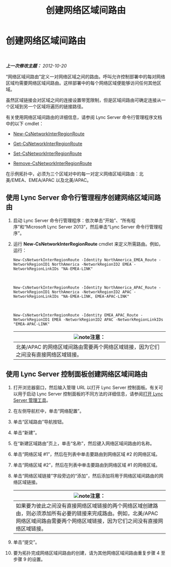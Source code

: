 ﻿---
title: 创建网络区域间路由
TOCTitle: 创建网络区域间路由
ms:assetid: 5555262a-a502-4b01-9593-836dd30064f5
ms:mtpsurl: https://technet.microsoft.com/zh-cn/library/Gg398368(v=OCS.15)
ms:contentKeyID: 49312887
ms.date: 05/19/2016
mtps_version: v=OCS.15
ms.translationtype: HT
---

# 创建网络区域间路由

 

_**上一次修改主题：** 2012-10-20_

“网络区域间路由”定义一对网络区域之间的路由。呼叫允许控制部署中的每对网络区域均需要网络区域间路由。这样部署中的每个网络区域便能够访问任何其他区域。

虽然区域链接会对区域之间的连接设置带宽限制，但是区域间路由可确定连接从一个区域到另一个区域将遍历的链接路径。

有关使用网络区域间路由的详细信息，请参阅 Lync Server 命令行管理程序文档中的以下 cmdlet：

  - [New-CsNetworkInterRegionRoute](https://docs.microsoft.com/en-us/powershell/module/skype/New-CsNetworkInterRegionRoute)

  - [Get-CsNetworkInterRegionRoute](https://docs.microsoft.com/en-us/powershell/module/skype/Get-CsNetworkInterRegionRoute)

  - [Set-CsNetworkInterRegionRoute](https://docs.microsoft.com/en-us/powershell/module/skype/Set-CsNetworkInterRegionRoute)

  - [Remove-CsNetworkInterRegionRoute](https://docs.microsoft.com/en-us/powershell/module/skype/Remove-CsNetworkInterRegionRoute)

在示例拓扑中，必须为三个区域对中的每一对定义网络区域间路由：北美/EMEA、EMEA/APAC 以及北美/APAC。

## 使用 Lync Server 命令行管理程序创建网络区域间路由

1.  启动 Lync Server 命令行管理程序：依次单击“开始”、“所有程序”和“Microsoft Lync Server 2013”，然后单击“Lync Server 命令行管理程序”。

2.  运行 **New-CsNetworkInterRegionRoute** cmdlet 来定义所需路由。例如，运行：
    
        New-CsNetworkInterRegionRoute -Identity NorthAmerica_EMEA_Route -NetworkRegionID1 NorthAmerica -NetworkRegionID2 EMEA -NetworkRegionLinkIDs "NA-EMEA-LINK"

       &nbsp;
    
        New-CsNetworkInterRegionRoute -Identity NorthAmerica_APAC_Route -NetworkRegionID1 NorthAmerica -NetworkRegionID2 APAC -NetworkRegionLinkIDs "NA-EMEA-LINK, EMEA-APAC-LINK"

       &nbsp;
    
        New-CsNetworkInterRegionRoute -Identity EMEA_APAC_Route -NetworkRegionID1 EMEA -NetworkRegionID2 APAC -NetworkRegionLinkIDs "EMEA-APAC-LINK"
    
    <table>
    <thead>
    <tr class="header">
    <th><img src="images/Dn783119.note(OCS.15).gif" title="note" alt="note" />注意：</th>
    </tr>
    </thead>
    <tbody>
    <tr class="odd">
    <td>北美/APAC 的网络区域间路由需要两个网络区域链接，因为它们之间没有直接网络区域链接。</td>
    </tr>
    </tbody>
    </table>


## 使用 Lync Server 控制面板创建网络区域间路由

1.  打开浏览器窗口，然后输入管理 URL 以打开 Lync Server 控制面板。有关可以用于启动 Lync Server 控制面板的不同方法的详细信息，请参阅[打开 Lync Server 管理工具](lync-server-2013-open-lync-server-administrative-tools.md)。

2.  在左侧导航栏中，单击“网络配置”。

3.  单击“区域路由”导航按钮。

4.  单击“新建”。

5.  在“新建区域路由”页上，单击“名称”，然后键入网络区域间路由的名称。

6.  单击“网络区域 \#1”，然后在列表中单击要路由到网络区域 \#2 的网络区域。

7.  单击“网络区域 \#2”，然后在列表中单击要路由到网络区域 \#1 的网络区域。

8.  单击“网络区域链接”字段旁边的“添加”，然后添加将用于网络区域间路由的网络区域链接。
    
    <table>
    <thead>
    <tr class="header">
    <th><img src="images/Dn783119.note(OCS.15).gif" title="note" alt="note" />注意：</th>
    </tr>
    </thead>
    <tbody>
    <tr class="odd">
    <td>如果要为彼此之间没有直接网络区域链接的两个网络区域创建路由，则必须添加所有必要的链接来完成路由。例如，北美/APAC 网络区域间路由需要两个网络区域链接，因为它们之间没有直接网络区域链接。</td>
    </tr>
    </tbody>
    </table>


9.  单击“提交”。

10. 要为拓扑完成网络区域间路由的创建，请为其他网络区域间路由重复步骤 4 至 步骤 9 的设置。

